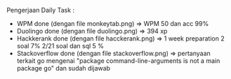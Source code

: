 Pengerjaan Daily Task :

- WPM done (dengan file monkeytab.png) => WPM 50 dan acc 99%
- Duolingo done (dengan file duolingo.png) => 394 xp
- Hackkerank done (dengan file hacckerank.png) => 1 week preparation 2 soal 7% 2/21 soal dan sql 5 %
- Stackoverflow done (dengan file stackoverflow.png) => pertanyaan terkait go mengenai "package command-line-arguments is not a main package go" dan sudah dijawab
